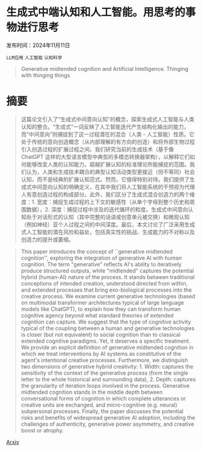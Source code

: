 # 生成式中端认知和人工智能。用思考的事物进行思考

发布时间：2024年11月11日

`LLM应用` `人工智能` `认知科学`

> Generative midtended cognition and Artificial Intelligence. Thinging with thinging things

# 摘要

> 这篇论文引入了“生成式中间意向认知”的概念，探索生成式人工智能与人类认知的整合。“生成式”一词反映了人工智能迭代产生结构化输出的能力，而“中间意向”则捕捉到了这一过程潜在的混合（人类 - 人工智能）性质。它处于传统的意向创造概念（从内部理解的有方向的创造）和将外部生物过程引入创造过程的扩展过程之间。我们研究当前的生成技术（基于像 ChatGPT 这样的大型语言模型中典型的多模态转换器架构），以解释它们如何能够改变人类的认知能力，超越扩展认知的标准理论所能捕捉的范围。我们认为，人类和生成技术耦合的典型认知活动类型更接近（但不等同）社会认知，而不是经典的扩展认知范式。然而，它值得特别对待。我们提供了生成式中间意向认知的明确定义，在其中我们将人工智能系统的干预视为代理人有意创造过程的构成部分。此外，我们区分了生成式混合创造力的两个维度：1. 宽度：捕捉生成过程的上下文的敏感性（从单个字母到整个历史和周围数据），2. 深度：捕捉过程中涉及的迭代循环的粒度。生成式中间意向认知处于对话形式的认知（其中完整的话语或创意单元被交换）和微观认知（例如神经）亚个人过程之间的中间深度。最后，本文讨论了广泛采用生成式人工智能的潜在风险和益处，包括真实性的挑战、生成能力的不对称以及创造力的提升或萎缩。

> This paper introduces the concept of ``generative midtended cognition'', exploring the integration of generative AI with human cognition. The term "generative" reflects AI's ability to iteratively produce structured outputs, while "midtended" captures the potential hybrid (human-AI) nature of the process. It stands between traditional conceptions of intended creation, understood directed from within, and extended processes that bring exo-biological processes into the creative process. We examine current generative technologies (based on multimodal transformer architectures typical of large language models like ChatGPT), to explain how they can transform human cognitive agency beyond what standard theories of extended cognition can capture. We suggest that the type of cognitive activity typical of the coupling between a human and generative technologies is closer (but not equivalent) to social cognition than to classical extended cognitive paradigms. Yet, it deserves a specific treatment. We provide an explicit definition of generative midtended cognition in which we treat interventions by AI systems as constitutive of the agent's intentional creative processes. Furthermore, we distinguish two dimensions of generative hybrid creativity: 1. Width: captures the sensitivity of the context of the generative process (from the single letter to the whole historical and surrounding data), 2. Depth: captures the granularity of iteration loops involved in the process. Generative midtended cognition stands in the middle depth between conversational forms of cognition in which complete utterances or creative units are exchanged, and micro-cognitive (e.g. neural) subpersonal processes. Finally, the paper discusses the potential risks and benefits of widespread generative AI adoption, including the challenges of authenticity, generative power asymmetry, and creative boost or atrophy.

[Arxiv](https://arxiv.org/abs/2411.06812)